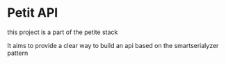 # Petit API

this project is a part of the petite stack

It aims to provide a clear way to build an api based on the smartserialyzer pattern
